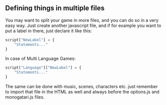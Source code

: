 ## Defining things in multiple files

You may want to split your game in more files, and you can do so in a very easy way. Just create another javascript file, and if for example you want to put a label in there, just declare it like this:

```javascript
script["NewLabel"] = {
    "Statements..."
}
```

In case of Multi Language Games:

```javascript
script["Language"]["NewLabel"] = {
    "Statements..."
}
```

The same can be done with music, scenes, characters etc. just remember to import that file in the HTML as well and always before the options.js and monogatari.js files.
